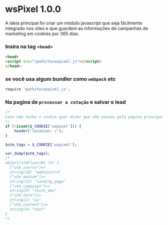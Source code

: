 # wsPixel 1.0.0
A ideia principal foi criar um módulo javascript que seja fácilmente integrado nos sites e que guardem as informações de campanhas de marketing em cookies por 365 dias.


### Insira na tag `<head>`
```html
<head>
<script src="/path/to/wspixel.js"></script>
</head>
```

### se você usa algum bundler como `webpack` etc

```javascript
require 'path/to/wspixel.js';
```

### Na pagina de `processar a cotação` e salvar o lead
```php
/*
caso não tenha o cookie quer dizer que não passou pela página principal, redirecione pra ela.
*/
if (!isset($_COOKIE['wspixel'])) {
    header('location: /');
}

$utm_tags = $_COOKIE['wspixel'];

var_dump($utm_tags);
/*
object(stdClass)#1 (5) {
  ["utm_source"]=>
  string(10) "websocorro"
  ["utm_medium"]=>
  string(12) "landing_page"
  ["utm_campaign"]=>
  string(9) "teste_dev"
  ["utm_term"]=>
  string(2) "uu"
  ["utm_content"]=>
  string(4) "test"
}
*/
```